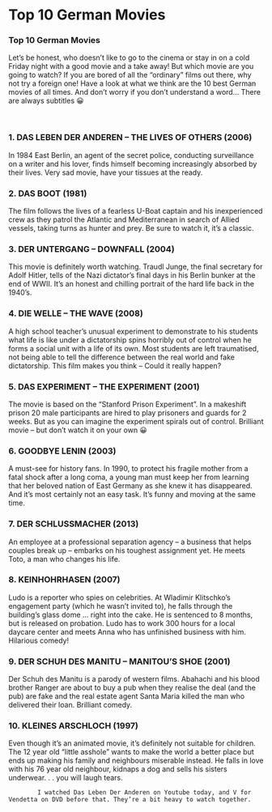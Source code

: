 # Top 10 German Movies

[](http://www.jabbalab.com/blog/wp-content/uploads/2013/07/German-Movies.jpg)

### Top 10 German Movies

Let’s be honest, who doesn’t like to go to the cinema or stay in on a cold Friday night with a good movie and a take away! But which movie are you going to watch? If you are bored of all the “ordinary” films out there, why not try a foreign one!
Have a look at what we think are the 10 best German movies of all times. And don’t worry if you don’t understand a word… There are always subtitles 😀

 

### 1. DAS LEBEN DER ANDEREN – THE LIVES OF OTHERS (2006)

In 1984 East Berlin, an agent of the secret police, conducting surveillance on a writer and his lover, finds himself becoming increasingly absorbed by their lives. Very sad movie, have your tissues at the ready.



### 2. DAS BOOT (1981)

The film follows the lives of a fearless U-Boat captain and his inexperienced crew as they patrol the Atlantic and Mediterranean in search of Allied vessels, taking turns as hunter and prey. Be sure to watch it, it’s a classic. 



### 3. DER UNTERGANG – DOWNFALL (2004)

This movie is definitely worth watching. Traudl Junge, the final secretary for Adolf Hitler, tells of the Nazi dictator’s final days in his Berlin bunker at the end of WWII. It’s an honest and chilling portrait of the hard life back in the 1940’s.



### 4. DIE WELLE – THE WAVE (2008)

A high school teacher’s unusual experiment to demonstrate to his students what life is like under a dictatorship spins horribly out of control when he forms a social unit with a life of its own. Most students are left traumatised, not being able to tell the difference between the real world and fake dictatorship. This film makes you think – Could it really happen?



### 5. DAS EXPERIMENT – THE EXPERIMENT (2001)

The movie is based on the “Stanford Prison Experiment”. In a makeshift prison 20 male participants are hired to play prisoners and guards for 2 weeks. But as you can imagine the experiment spirals out of control. Brilliant movie – but don’t watch it on your own 😀



### 6. GOODBYE LENIN (2003)

A must-see for history fans. In 1990, to protect his fragile mother from a fatal shock after a long coma, a young man must keep her from learning that her beloved nation of East Germany as she knew it has disappeared. And it’s most certainly not an easy task. It’s funny and moving at the same time. 



### 7. DER SCHLUSSMACHER (2013)

An employee at a professional separation agency – a business that helps couples break up – embarks on his toughest assignment yet. He meets Toto, a man who changes his life.   



### 8. KEINHOHRHASEN (2007)

Ludo is a reporter who spies on celebrities. At Wladimir Klitschko’s engagement party (which he wasn’t invited to), he falls through the building’s glass dome … right into the cake. He is sentenced to 8 months, but is released on probation. Ludo has to work 300 hours for a local daycare center and meets Anna who has unfinished business with him. Hilarious comedy! 



### 9. DER SCHUH DES MANITU – MANITOU’S SHOE (2001)

Der Schuh des Manitu is a parody of western films. Abahachi and his blood brother Ranger are about to buy a pub when they realise the deal (and the pub) are fake and the real estate agent Santa Maria killed the man who delivered their loan. Brilliant comedy. 



### 10. KLEINES ARSCHLOCH (1997)

Even though it’s an animated movie, it’s definitely not suitable for children. The 12 year old “little asshole” wants to make the world a better place but ends up making his family and neighbours miserable instead. He falls in love with his 76 year old neighbour, kidnaps a dog and sells his sisters underwear. . . you will laugh tears.





        
        
            I watched Das Leben Der Anderen on Youtube today, and V for Vendetta on DVD before that. They’re a bit heavy to watch together.

        

    
